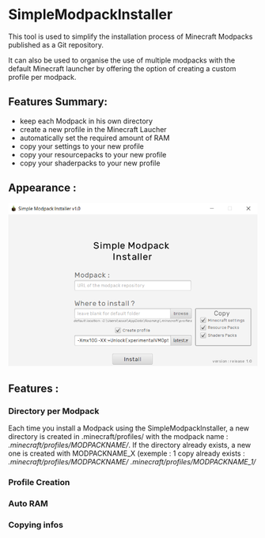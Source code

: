# SimpleModpackInstaller

This tool is used to simplify the installation process of Minecraft Modpacks published as a Git repository.

It can also be used to organise the use of multiple modpacks with the default Minecraft launcher by offering the option of creating a custom profile per modpack. 


## Features Summary:
- keep each Modpack in his own directory
- create a new profile in the Minecraft Laucher
- automatically set the required amount of RAM
- copy your settings to your new profile
- copy your resourcepacks to your new profile
- copy your shaderpacks to your new profile


## Appearance :

![Alt text](installer_appearance.png?raw=true "Appearance")


## Features :
### Directory per Modpack
Each time you install a Modpack using the SimpleModpackInstaller, 
a new directory is created in .minecraft/profiles/ with the modpack name : *.minecraft/profiles/MODPACKNAME/*.
If the directory already exists, a new one is created with MODPACKNAME_X (exemple : 1 copy already exists : 
  *.minecraft/profiles/MODPACKNAME/*
  *.minecraft/profiles/MODPACKNAME_1/*
### Profile Creation
### Auto RAM
### Copying infos
